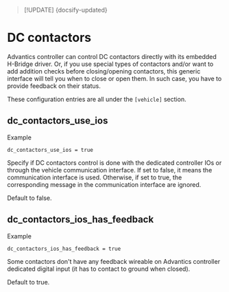> [!UPDATE] {docsify-updated}
# DC contactors

Advantics controller can control DC contactors directly with its embedded H-Bridge driver. Or, if
you use special types of contactors and/or want to add addition checks before closing/opening
contactors, this generic interface will tell you when to close or open them. In such case, you have
to provide feedback on their status.

These configuration entries are all under the `[vehicle]` section.

## dc_contactors_use_ios

<figcaption>Example</figcaption>

    dc_contactors_use_ios = true

Specify if DC contactors control is done with the dedicated controller IOs or through the vehicle
communication interface. If set to false, it means the communication interface is used. Otherwise,
if set to true, the corresponding message in the communication interface are ignored.

Default to false.

## dc_contactors_ios_has_feedback

<figcaption>Example</figcaption>

    dc_contactors_ios_has_feedback = true

Some contactors don't have any feedback wireable on Advantics controller dedicated digital input
(it has to contact to ground when closed).

Default to true.
